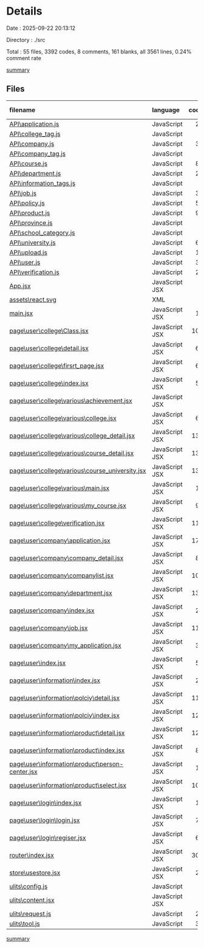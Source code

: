 # Details

Date : 2025-09-22 20:13:12

Directory : ./src

Total : 55 files,  3392 codes, 8 comments, 161 blanks, all 3561 lines, 0.24% comment rate

[summary](results.md)

## Files
| filename | language | code | comment | blank | total | comment rate |
| :--- | :--- | ---: | ---: | ---: | ---: | ---: |
| [API\application.js](../src\API\application.js) | JavaScript | 25 | 0 | 0 | 25 | 0.00% |
| [API\college_tag.js](../src\API\college_tag.js) | JavaScript | 7 | 0 | 0 | 7 | 0.00% |
| [API\company.js](../src\API\company.js) | JavaScript | 34 | 0 | 0 | 34 | 0.00% |
| [API\company_tag.js](../src\API\company_tag.js) | JavaScript | 7 | 0 | 0 | 7 | 0.00% |
| [API\course.js](../src\API\course.js) | JavaScript | 87 | 0 | 0 | 87 | 0.00% |
| [API\department.js](../src\API\department.js) | JavaScript | 20 | 0 | 0 | 20 | 0.00% |
| [API\information_tags.js](../src\API\information_tags.js) | JavaScript | 7 | 0 | 0 | 7 | 0.00% |
| [API\job.js](../src\API\job.js) | JavaScript | 38 | 0 | 0 | 38 | 0.00% |
| [API\policy.js](../src\API\policy.js) | JavaScript | 56 | 0 | 1 | 57 | 0.00% |
| [API\product.js](../src\API\product.js) | JavaScript | 92 | 0 | 1 | 93 | 0.00% |
| [API\province.js](../src\API\province.js) | JavaScript | 7 | 0 | 0 | 7 | 0.00% |
| [API\school_category.js](../src\API\school_category.js) | JavaScript | 7 | 0 | 0 | 7 | 0.00% |
| [API\university.js](../src\API\university.js) | JavaScript | 69 | 0 | 2 | 71 | 0.00% |
| [API\upload.js](../src\API\upload.js) | JavaScript | 15 | 0 | 0 | 15 | 0.00% |
| [API\user.js](../src\API\user.js) | JavaScript | 34 | 0 | 0 | 34 | 0.00% |
| [API\verification.js](../src\API\verification.js) | JavaScript | 25 | 0 | 0 | 25 | 0.00% |
| [App.jsx](../src\App.jsx) | JavaScript JSX | 9 | 0 | 2 | 11 | 0.00% |
| [assets\react.svg](../src\assets\react.svg) | XML | 1 | 0 | 0 | 1 | 0.00% |
| [main.jsx](../src\main.jsx) | JavaScript JSX | 10 | 0 | 2 | 12 | 0.00% |
| [page\user\college\Class.jsx](../src\page\user\college\Class.jsx) | JavaScript JSX | 107 | 0 | 8 | 115 | 0.00% |
| [page\user\college\detail.jsx](../src\page\user\college\detail.jsx) | JavaScript JSX | 60 | 1 | 10 | 71 | 1.64% |
| [page\user\college\firsrt_page.jsx](../src\page\user\college\firsrt_page.jsx) | JavaScript JSX | 62 | 0 | 6 | 68 | 0.00% |
| [page\user\college\index.jsx](../src\page\user\college\index.jsx) | JavaScript JSX | 54 | 1 | 2 | 57 | 1.82% |
| [page\user\college\various\achievement.jsx](../src\page\user\college\various\achievement.jsx) | JavaScript JSX | 8 | 0 | 0 | 8 | 0.00% |
| [page\user\college\various\college.jsx](../src\page\user\college\various\college.jsx) | JavaScript JSX | 68 | 0 | 4 | 72 | 0.00% |
| [page\user\college\various\college_detail.jsx](../src\page\user\college\various\college_detail.jsx) | JavaScript JSX | 131 | 0 | 9 | 140 | 0.00% |
| [page\user\college\various\course_detail.jsx](../src\page\user\college\various\course_detail.jsx) | JavaScript JSX | 136 | 0 | 8 | 144 | 0.00% |
| [page\user\college\various\course_university.jsx](../src\page\user\college\various\course_university.jsx) | JavaScript JSX | 131 | 0 | 7 | 138 | 0.00% |
| [page\user\college\various\main.jsx](../src\page\user\college\various\main.jsx) | JavaScript JSX | 18 | 0 | 0 | 18 | 0.00% |
| [page\user\college\various\my_course.jsx](../src\page\user\college\various\my_course.jsx) | JavaScript JSX | 91 | 0 | 7 | 98 | 0.00% |
| [page\user\college\verification.jsx](../src\page\user\college\verification.jsx) | JavaScript JSX | 112 | 0 | 4 | 116 | 0.00% |
| [page\user\company\application.jsx](../src\page\user\company\application.jsx) | JavaScript JSX | 175 | 0 | 9 | 184 | 0.00% |
| [page\user\company\company_detail.jsx](../src\page\user\company\company_detail.jsx) | JavaScript JSX | 84 | 0 | 7 | 91 | 0.00% |
| [page\user\company\companylist.jsx](../src\page\user\company\companylist.jsx) | JavaScript JSX | 101 | 0 | 14 | 115 | 0.00% |
| [page\user\company\department.jsx](../src\page\user\company\department.jsx) | JavaScript JSX | 133 | 0 | 9 | 142 | 0.00% |
| [page\user\company\index.jsx](../src\page\user\company\index.jsx) | JavaScript JSX | 27 | 0 | 0 | 27 | 0.00% |
| [page\user\company\job.jsx](../src\page\user\company\job.jsx) | JavaScript JSX | 118 | 0 | 8 | 126 | 0.00% |
| [page\user\company\my_application.jsx](../src\page\user\company\my_application.jsx) | JavaScript JSX | 32 | 0 | 1 | 33 | 0.00% |
| [page\user\index.jsx](../src\page\user\index.jsx) | JavaScript JSX | 56 | 0 | 4 | 60 | 0.00% |
| [page\user\information\index.jsx](../src\page\user\information\index.jsx) | JavaScript JSX | 26 | 0 | 0 | 26 | 0.00% |
| [page\user\information\polciy\detail.jsx](../src\page\user\information\polciy\detail.jsx) | JavaScript JSX | 116 | 0 | 8 | 124 | 0.00% |
| [page\user\information\polciy\index.jsx](../src\page\user\information\polciy\index.jsx) | JavaScript JSX | 122 | 0 | 8 | 130 | 0.00% |
| [page\user\information\product\detail.jsx](../src\page\user\information\product\detail.jsx) | JavaScript JSX | 128 | 0 | 7 | 135 | 0.00% |
| [page\user\information\product\index.jsx](../src\page\user\information\product\index.jsx) | JavaScript JSX | 84 | 0 | 1 | 85 | 0.00% |
| [page\user\information\product\person-center.jsx](../src\page\user\information\product\person-center.jsx) | JavaScript JSX | 10 | 0 | 1 | 11 | 0.00% |
| [page\user\information\product\select.jsx](../src\page\user\information\product\select.jsx) | JavaScript JSX | 105 | 0 | 6 | 111 | 0.00% |
| [page\user\login\index.jsx](../src\page\user\login\index.jsx) | JavaScript JSX | 14 | 0 | 0 | 14 | 0.00% |
| [page\user\login\login.jsx](../src\page\user\login\login.jsx) | JavaScript JSX | 75 | 0 | 0 | 75 | 0.00% |
| [page\user\login\regiser.jsx](../src\page\user\login\regiser.jsx) | JavaScript JSX | 68 | 0 | 1 | 69 | 0.00% |
| [router\index.jsx](../src\router\index.jsx) | JavaScript JSX | 302 | 0 | 1 | 303 | 0.00% |
| [store\usestore.jsx](../src\store\usestore.jsx) | JavaScript JSX | 24 | 0 | 0 | 24 | 0.00% |
| [ulits\config.js](../src\ulits\config.js) | JavaScript | 2 | 0 | 1 | 3 | 0.00% |
| [ulits\content.jsx](../src\ulits\content.jsx) | JavaScript JSX | 3 | 0 | 0 | 3 | 0.00% |
| [ulits\request.js](../src\ulits\request.js) | JavaScript | 23 | 6 | 2 | 31 | 20.69% |
| [ulits\tool.js](../src\ulits\tool.js) | JavaScript | 36 | 0 | 0 | 36 | 0.00% |

[summary](results.md)